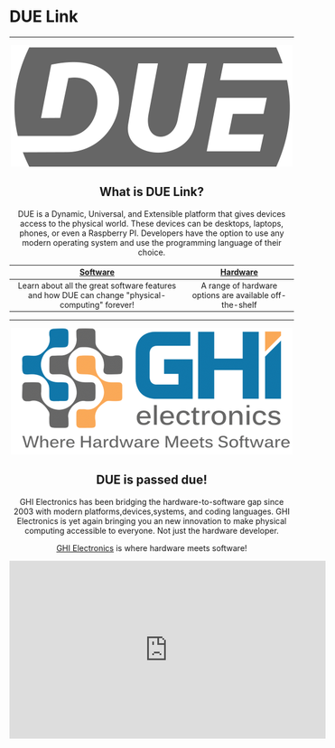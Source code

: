 
# DUE Link

---

<div style="text-align: center;">

![DUE](/images/DUE.png)


## What is DUE Link?


DUE is a Dynamic, Universal, and Extensible platform that gives devices access to the physical world. These devices can be desktops, laptops, phones, or even a Raspberry PI. Developers have the option to use any modern operating system and use the programming language of their choice.

| [Software](software/intro.md)        | [Hardware](hardware/intro.md)           |
| :---: |:---:|
| Learn about all the great software features and how DUE can change "physical-computing" forever!     | A range of hardware options are available  off-the-shelf |

---

![GHI Electronics](/images/ghi.png)

## DUE is passed due!


GHI Electronics has been bridging the hardware-to-software gap since 2003 with modern platforms,devices,systems, and coding languages. GHI Electronics is yet again bringing you an new innovation to make physical computing accessible to everyone. Not just the hardware developer.



[GHI Electronics](https://www.ghielectronics.com/) is where hardware meets software!

<iframe width="560" height="315" src="https://www.youtube.com/embed/ojJmKfdOpAI" title="YouTube video player" frameborder="0" allow="accelerometer; autoplay; clipboard-write; encrypted-media; gyroscope; picture-in-picture; web-share" allowfullscreen></iframe>

</div>